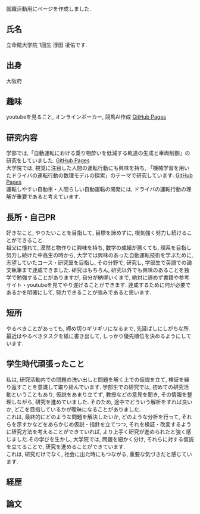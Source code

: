 就職活動用にページを作成しました.

## 氏名
立命館大学院 1回生 浮田 凌佑です.

## 出身
大阪府

## 趣味
youtubeを見ること, オンラインポーカー, 競馬AI作成 [GitHub Pages](https://github.com/google/brain-tokyo-workshop/)

## 研究内容
学部では,「自動運転における乗り物酔いを低減する軌道の生成と車両制御」の研究をしていました. [GitHub Pages](https://github.com/google/brain-tokyo-workshop/)<br>
大学院では, 視覚に注目した人間の運転行動にも興味を持ち, 「機械学習を用いたドライバの運転行動の数理モデルの探索」のテーマで研究しています. [GitHub Pages](https://github.com/google/brain-tokyo-workshop/) <br> 運転しやすい自動車・人間らしい自動運転の開発には, ドライバの運転行動の理解が重要であると考えています.

## 長所・自己PR
好きなこと, やりたいことを目指して, 目標を諦めずに, 根気強く努力し続けることができること. <br>
祖父に憧れて, 漠然と物作りに興味を持ち, 数学の成績が悪くても, 理系を目指し努力し続けた中高生の時から, 大学では興味のあった自動運転技術を学ぶために, 志望していたコース・研究室を目指し, その分野で, 研究し, 学部生で英語での論文執筆まで達成できました. 研究はもちろん, 研究以外でも興味のあることを独学で勉強することがありますが, 自分が納得いくまで, 絶対に諦めず書籍や参考サイト・youtubeを見てやり遂げることができます. 達成するために何が必要であるかを明確にして, 努力できることが強みであると思います. 

## 短所
やるべきことがあっても, 締め切りギリギリになるまで, 先延ばしにしがちな所. <br>
最近はやるべきタスクを紙に書き出して, しっかり優先順位を決めるようにしています.

## 学生時代頑張ったこと
私は, 研究活動内での問題の洗い出しと問題を解く上での仮説を立て, 検証を繰り返すことを意識して取り組んでいます. 学部生での研究では, 初めての研究活動ということもあり, 仮説をあまり立てず, 教授などの意見を聞き, その情報を整理しながら, 研究を進めていました. そのため, 途中でどういう解析をすれば良いか, どこを目指しているかが曖昧になることがありました.<br>
これは, 最終的にどのような問題を解決したいか, どのような分析を行って, それらを示すかなどをあらかじめ仮説・指針を立てつつ, それを検証・改変するように研究方法を考えることができていれば, より上手く研究が進められたと強く感じました.その学びを生かし, 大学院では, 問題を細かく分け, それらに対する仮説を立てることで, 研究を進めることができています.<br> 
これは, 研究だけでなく, 社会に出た時にもつながる, 重要な気づきだと感じています.
## 経歴

## 論文
